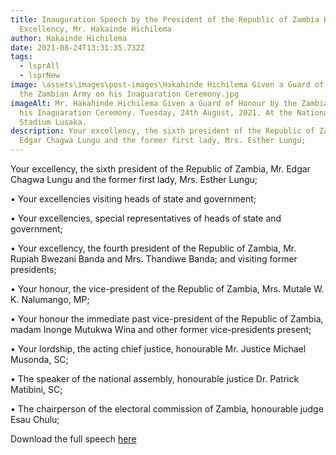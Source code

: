 ```yaml
---
title: Inauguration Speech by the President of the Republic of Zambia His
  Excellency, Mr. Hakainde Hichilema
author: Hakainde Hichilema
date: 2021-08-24T13:31:35.732Z
tags:
  - lsprAll
  - lsprNew
image: \assets\images\post-images\Hakahinde Hichilema Given a Guard of Honour by
  the Zambian Army on his Inaguaration Ceremony.jpg
imageAlt: Mr. Hakahinde Hichilema Given a Guard of Honour by the Zambian Army on
  his Inaguaration Ceremony. Tuesday, 24th August, 2021. At the National Heros
  Stadium Lusaka.
description: Your excellency, the sixth president of the Republic of Zambia, Mr.
  Edgar Chagwa Lungu and the former first lady, Mrs. Esther Lungu;
---
```

Your excellency, the sixth president of the Republic of Zambia, Mr. Edgar Chagwa Lungu and the former first lady, Mrs. Esther Lungu;

• Your excellencies visiting heads of state and government;

• Your excellencies, special representatives of heads of state and government;

• Your excellency, the fourth president of the Republic of Zambia, Mr. Rupiah Bwezani Banda and Mrs. Thandiwe Banda; and visiting former presidents;

• Your honour, the vice-president of the Republic of Zambia, Mrs. Mutale W. K. Nalumango, MP;

• Your honour the immediate past vice-president of the Republic of Zambia, madam Inonge Mutukwa Wina and other former vice-presidents present;

• Your lordship, the acting chief justice, honourable Mr. Justice Michael Musonda, SC;

• The speaker of the national assembly, honourable justice Dr. Patrick Matibini, SC;

• The chairperson of the electoral commission of Zambia, honourable judge Esau Chulu;

Download the full speech [here](/assets/documents/speeches/PRESIDENT-HAKAINDE-HICHILEMA-DELIVERS-INAUGURAL-SPEECH.pdf)